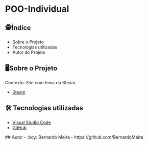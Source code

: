 # POO-Individual

## :detective:Índice

<ul>
    <li>Sobre o Projeto</li>
    <li>Tecnologias utilizadas</li>
    <li>Autor do Projeto</li>
</ul>

## :desktop_computer:Sobre o Projeto

Contexto: Site com tema da Steam

- [Steam](https://store.steampowered.com/?l=portuguese)

## :hammer_and_wrench: Tecnologias utilizadas

- [Visual Studio Code](https://code.visualstudio.com/)
- [GitHub](https://github.com/)

</div>
## Autor
- :boy:
Bernardo Meira - https://github.com/BernardoMeira
